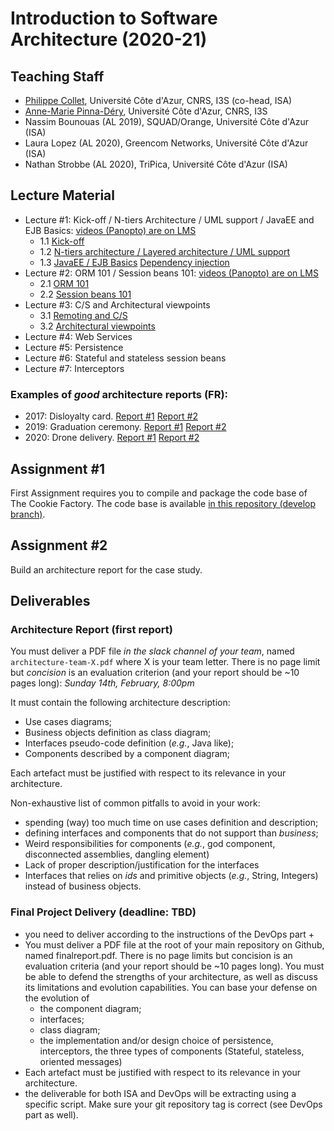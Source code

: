 # Introduction to Software Architecture (2020-21)

## Teaching Staff

  * [Philippe Collet](collet@i3s.unice.fr), Université Côte d'Azur, CNRS, I3S (co-head, ISA)
  * [Anne-Marie Pinna-Déry](pinna@unice.fr), Université Côte d'Azur, CNRS, I3S
  * Nassim Bounouas (AL 2019), SQUAD/Orange, Université Côte d'Azur (ISA)
  * Laura Lopez (AL 2020), Greencom Networks, Université Côte d'Azur (ISA)
  * Nathan Strobbe (AL 2020), TriPica, Université Côte d'Azur (ISA)


## Lecture Material

  - Lecture #1: Kick-off / N-tiers Architecture / UML support / JavaEE and EJB Basics: [videos (Panopto) are on LMS](https://lms.univ-cotedazur.fr/course/view.php?id=4332&section=1)
    - 1.1 [Kick-off](https://github.com/collet/isa-devops/blob/master/ISA/1.1_isa_kickoff.pdf)
    - 1.2 [N-tiers architecture / Layered architecture / UML support](https://github.com/collet/isa-devops/blob/master/ISA/1.2_isa_Archi_N_Tiers.pdf)
    - 1.3 [JavaEE / EJB Basics](https://github.com/collet/isa-devops/blob/master/ISA/1.3_isa_javaEE-ejb-partie1.pdf)  [Dependency injection](https://github.com/collet/isa-devops/blob/master/ISA/1.3_isa_javaEE-ejb-partie2.pdf)
  - Lecture #2: ORM 101 / Session beans 101: [videos (Panopto) are on LMS](https://lms.univ-cotedazur.fr/course/view.php?id=4332&section=1)
    - 2.1 [ORM 101](https://github.com/collet/isa-devops/blob/master/ISA/2_1_isa_orm.pdf)
    - 2.2 [Session beans 101](https://github.com/collet/isa-devops/blob/master/ISA/2_2_isa_sessionBeans.pdf)
  - Lecture #3: C/S and Architectural viewpoints
  	 - 3.1 [Remoting and C/S](https://github.com/collet/isa-devops/blob/master/ISA/3_1_ISARemote2021.pdf)
  	 - 3.2 [Architectural viewpoints](https://github.com/collet/isa-devops/blob/master/ISA/3_2_ISAViewpoints2021.pdf) 
  - Lecture #4: Web Services
  - Lecture #5: Persistence
  - Lecture #6: Stateful and stateless session beans
  - Lecture #7: Interceptors

### Examples of _good_ architecture reports (FR):

  - 2017: Disloyalty card. [Report #1](https://github.com/collet/isa-devops/blob/master/ISA/reports_examples/2017_1.pdf) [Report #2](https://github.com/collet/isa-devops/blob/master/ISA/reports_examples/2017_2.pdf)
  - 2019: Graduation ceremony. [Report #1](https://github.com/collet/isa-devops/blob/master/ISA/reports_examples/2019_1.pdf) [Report #2](https://github.com/collet/isa-devops/blob/master/ISA/reports_examples/2019_2.pdf)
  - 2020: Drone delivery. [Report #1](https://github.com/collet/isa-devops/blob/master/ISA/reports_examples/2020_1.pdf) [Report #2](https://github.com/collet/isa-devops/blob/master/ISA/reports_examples/2020_2.pdf)
  
## Assignment #1

First Assignment requires you to compile and package the code base of The Cookie Factory. The code base is available [in this repository (develop branch)](https://github.com/collet/4A_ISA_TheCookieFactory).

## Assignment #2

Build an architecture report for the case study.

## Deliverables

### Architecture Report (first report)

You must deliver a PDF file *in the slack channel of your team*, named `architecture-team-X.pdf` where X is your team letter. There is no page limit but _concision_ is an evaluation criterion (and your report should be ~10 pages long): *Sunday 14th, February, 8:00pm*

It must contain the following architecture description:

  - Use cases diagrams;
  - Business objects definition as class diagram;
  - Interfaces pseudo-code definition (_e.g._, Java like);
  - Components described by a component diagram;

Each artefact must be justified with respect to its relevance in your architecture.

Non-exhaustive list of common pitfalls to avoid in your work:

  - spending (way) too much time on use cases definition and description;
  - defining interfaces and components that do not support than _business_;
  - Weird responsibilities for components (_e.g._, god component, disconnected assemblies, dangling element)
  - Lack of proper description/justification for the interfaces
  - Interfaces that relies on _ids_ and primitive objects (_e.g._, String, Integers) instead of business objects.


### Final Project Delivery (deadline: TBD)

  - you need to deliver according to the instructions of the DevOps part +
  - You must deliver a PDF file at the root of your main repository on Github, named finalreport.pdf. There is no page limits but concision is an evaluation criteria (and your report should be ~10 pages long). You must be able to defend the strengths of your architecture, as well as discuss its limitations and evolution capabilities. You can base your defense on the evolution of          
      - the component diagram; 
      - interfaces;
      - class diagram;
      - the implementation and/or design choice of persistence, interceptors, the three types of components (Stateful, stateless, oriented messages)
  - Each artefact must be justified with respect to its relevance in your architecture.
  - the deliverable for both ISA and DevOps will be extracting using a specific script. Make sure your git repository tag is correct (see DevOps part as well).
  
  
  
  
